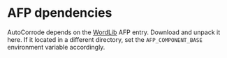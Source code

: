 # AFP dpendencies

AutoCorrode depends on the [WordLib](https://www.isa-afp.org/entries/Word_Lib.html) AFP entry. Download and unpack it here. If it located in a different directory, set the `AFP_COMPONENT_BASE` environment variable accordingly.